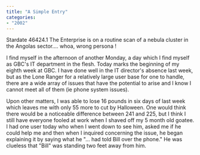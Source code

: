```yaml
---
title: "A Simple Entry"
categories:
- "2002"
---
```


Stardate 46424.1 The Enterprise is on a routine scan of a nebula cluster in the Angolas sector.... whoa, wrong persona !

I find myself in the afternoon of another Monday, a day which I find myself as GBC's IT department in the flesh. Today marks the beginning of my eighth week at GBC. I have done well in the IT director's absence last week, but as the Lone Ranger for a relatively large user base for one to handle, there are a wide array of issues that have the potential to arise and I know I cannot meet all of them (ie phone system issues).

Upon other matters, I was able to lose 16 pounds in six days of last week which leaves me with only 55 more to cut by Halloween. One would think there would be a noticeable difference between 241 and 225, but I think I still have everyone fooled at work when I shaved off my 5 month old goatee. I had one user today who when I went down to see him, asked me if he could help me and then when I inquired concerning the issue, he began explaining it by saying what he "... had told Bill over the phone." He was clueless that "Bill" was standing two feet away from him.